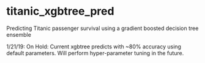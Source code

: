 # titanic_xgbtree_pred
Predicting Titanic passenger survival using a gradient boosted decision tree ensemble

1/21/19: On Hold: Current xgbtree predicts with ~80% accuracy using default parameters. Will perform hyper-parameter tuning in the future.

